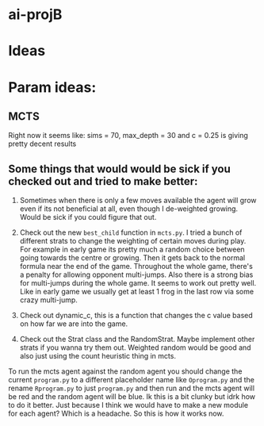# ai-projB
# Ideas

# Param ideas:

## MCTS
Right now it seems like:
sims = 70, max_depth = 30 and c = 0.25 is giving pretty decent results

## Some things that would would be sick if you checked out and tried to make better:

1. Sometimes when there is only a few moves available the agent will grow even if its not beneficial at all, even though I de-weighted growing. Would be sick if you could figure that out.

1. Check out the new `best_child` function in `mcts.py`. I tried a bunch of different strats to change the weighting of certain moves during play. For example in early game its pretty much a random choice between going towards the centre or growing. Then it gets back to the normal formula near the end of the game.
Throughout the whole game, there's a penalty for allowing opponent multi-jumps.
Also there is a strong bias for multi-jumps during the whole game. It seems to work out pretty well. Like in early game we usually get at least 1 frog in the last row via some crazy multi-jump. 

1. Check out dynamic_c, this is a function that changes the c value based on how far we are into the game. 

1. Check out the Strat class and the RandomStrat. Maybe implement other strats if you wanna try them out. Weighted random would be good and also just using the count heuristic thing in mcts.

To run the mcts agent against the random agent you should change the current `program.py` to a different placeholder name like `Oprogram.py` and the rename `Rprogram.py` to just `program.py` and then run and the mcts agent will be red and the random agent will be blue.
Ik this is a bit clunky but idrk how to do it better. Just because I think we would have to make a new module for each agent? Which is a headache. So this is how it works now.
